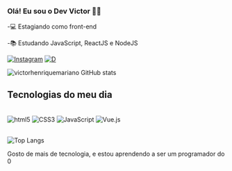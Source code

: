 
### Olá! Eu sou o Dev Victor 👋🏼

-💻 Estagiando como front-end

-📚 Estudando JavaScript, ReactJS e NodeJS


[![Instagram](https://img.shields.io/badge/Instagram-E4405F?style=for-the-badge&logo=instagram&logoColor=white)](https://instagram.com/_victorh_031/)
[![D](https://img.shields.io/badge/Discord-7289DA?style=for-the-badge&logo=discord&logoColor=white)](https://discordapp.com/users/747637519348400178)

![victorhenriquemariano GitHub stats](https://github-readme-stats.vercel.app/api?username=victorhenriquemariano&show_icons=true&theme=dracula)


## Tecnologias do meu dia

<div style="display: inline_block"><br/>
  <img align="center" alt="html5" src="https://img.shields.io/badge/HTML5-E34F26?style=for-the-badge&logo=html5&logoColor=white" />
  <img align="center" alt="CSS3" src="https://img.shields.io/badge/CSS3-1572B6?style=for-the-badge&logo=css3&logoColor=white" />
  <img align="center" alt="JavaScript" src="https://img.shields.io/badge/JavaScript-F7DF1E?style=for-the-badge&logo=javascript&logoColor=black" />
  <img align="center" alt="Vue.js" src="  https://img.shields.io/badge/Vue.js-35495E?style=for-the-badge&logo=vue.js&logoColor=4FC08D">
</div><br/>

![Top Langs](https://github-readme-stats.vercel.app/api/top-langs/?username=victorhenriquemariano&layout=compact)

Gosto de mais de tecnologia, e estou aprendendo a ser um programador do 0
